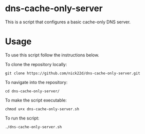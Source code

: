 # dns-cache-only-server
This is a script that configures a basic cache-only DNS server.

# Usage

To use this script follow the instructions below.

To clone the repository locally:
```
git clone https://github.com/nick22d/dns-cache-only-server.git
```
To navigate into the repository:
```
cd dns-cache-only-server/ 
```
To make the script executable:
```
chmod u+x dns-cache-only-server.sh
```
To run the script:
```
./dns-cache-only-server.sh
```
